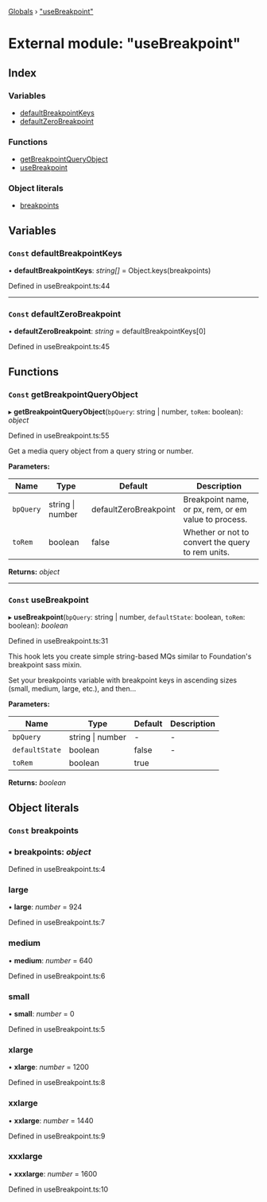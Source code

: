 [Globals](../globals.md) › ["useBreakpoint"](_usebreakpoint_.md)

# External module: "useBreakpoint"

## Index

### Variables

* [defaultBreakpointKeys](_usebreakpoint_.md#const-defaultbreakpointkeys)
* [defaultZeroBreakpoint](_usebreakpoint_.md#const-defaultzerobreakpoint)

### Functions

* [getBreakpointQueryObject](_usebreakpoint_.md#const-getbreakpointqueryobject)
* [useBreakpoint](_usebreakpoint_.md#const-usebreakpoint)

### Object literals

* [breakpoints](_usebreakpoint_.md#const-breakpoints)

## Variables

### `Const` defaultBreakpointKeys

• **defaultBreakpointKeys**: *string[]* =  Object.keys(breakpoints)

Defined in useBreakpoint.ts:44

___

### `Const` defaultZeroBreakpoint

• **defaultZeroBreakpoint**: *string* =  defaultBreakpointKeys[0]

Defined in useBreakpoint.ts:45

## Functions

### `Const` getBreakpointQueryObject

▸ **getBreakpointQueryObject**(`bpQuery`: string | number, `toRem`: boolean): *object*

Defined in useBreakpoint.ts:55

Get a media query object from a query string or number.

**Parameters:**

Name | Type | Default | Description |
------ | ------ | ------ | ------ |
`bpQuery` | string &#124; number |  defaultZeroBreakpoint | Breakpoint name, or px, rem, or em value to process. |
`toRem` | boolean | false | Whether or not to convert the query to rem units.  |

**Returns:** *object*

___

### `Const` useBreakpoint

▸ **useBreakpoint**(`bpQuery`: string | number, `defaultState`: boolean, `toRem`: boolean): *boolean*

Defined in useBreakpoint.ts:31

This hook lets you create simple string-based MQs similar to Foundation's
breakpoint sass mixin.

Set your breakpoints variable with breakpoint keys in ascending sizes
(small, medium, large, etc.), and then...

**Parameters:**

Name | Type | Default | Description |
------ | ------ | ------ | ------ |
`bpQuery` | string &#124; number | - | - |
`defaultState` | boolean | false | - |
`toRem` | boolean | true |   |

**Returns:** *boolean*

## Object literals

### `Const` breakpoints

### ▪ **breakpoints**: *object*

Defined in useBreakpoint.ts:4

###  large

• **large**: *number* = 924

Defined in useBreakpoint.ts:7

###  medium

• **medium**: *number* = 640

Defined in useBreakpoint.ts:6

###  small

• **small**: *number* = 0

Defined in useBreakpoint.ts:5

###  xlarge

• **xlarge**: *number* = 1200

Defined in useBreakpoint.ts:8

###  xxlarge

• **xxlarge**: *number* = 1440

Defined in useBreakpoint.ts:9

###  xxxlarge

• **xxxlarge**: *number* = 1600

Defined in useBreakpoint.ts:10

